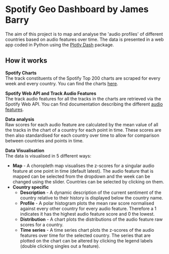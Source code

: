 # Spotify Geo Dashboard by James Barry
  
The aim of this project is to map and analyse the 'audio profiles' of different countries based on audio features over time.
The data is presented in a web app coded in Python using the [Plotly Dash](https://github.com/plotly/dash) package.  

  
## How it works  
  
**Spotify Charts**  
The track constituents of the Spotify Top 200 charts are scraped for every week and every country. You can find the charts [here](spotifycharts.com).

**Spotify Web API and Track Audio Features**  
The track audio features for all the tracks in the charts are retrieved via the Spotify Web API. You can find documentation describing the different [audio features](https://developer.spotify.com/documentation/web-api/reference/tracks/get-several-audio-features/).

**Data analysis**  
Raw scores for each audio feature are calculated by the mean value of all the tracks in the chart of a country for each point in time. These scores are then also standardised for each country over time to allow for comparison between countries and points in time.

**Data Visualisation**  
The data is visualised in 5 different ways:
* **Map** - A choropleth map visualises the z-scores for a singular audio feature at one point in time (default latest). The audio feature that is mapped can be selected from the dropdown and the week can be changed using the slider. Countries can be selected by clicking on them.
* **Country specific**  
  * **Description** - A dynamic description of the current sentiment of the country relative to their history is displayed below the country name.
  * **Profile** - A polar histogram plots the mean raw score normalised against every other country for every audio feature. Therefore a 1 indicates it has the highest audio feature score and 0 the lowest.
  * **Distribution** - A chart plots the distributions of the audio feature raw scores for a country.
  * **Time series** - A time series chart plots the z-scores of the audio features over time for the selected country. The series that are plotted on the chart can be altered by clicking the legend labels (double clicking singles out a feature).
